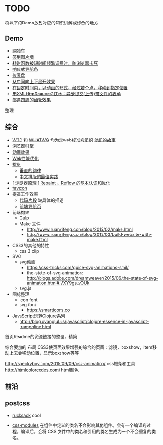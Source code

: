 # TODO
将以下的Demo放到对应的知识讲解或综合的地方
## Demo
* [购物车](demo/shopping-cart)
* [签到图片墙](demo/sign-in-anim)
* [耗时函数被短时间频繁调用时，防浏览器卡死](demo/throttle)
* [响应式导航条](demo/response-nav-bar)
* [仪表盘](demo/dash-circle)
* [从中间向上下展开效果](demo/center-open)
* [在固定时间内，以动画的形式，经过若个点，移动到指定位置](demo/anim-to-some-place-in-certain)
* [用XMLHttpRequest2技术：异步提交(上传)带文件的表单](demo/aysn-file-upload)
* [邮票四周的齿轮效果](demo/stamp)

整理
## 综合
* [W3C](http://www.chinaw3c.org/about.html) 和 [WHATWG](https://whatwg.org/) 均为定web标准的组织 [他们的故事](detail/W3C&WHATWG.md)
* 浏览器引擎
* [动画效果](detail/effect)
* [Web性能优化](others/web-speed-up.md)
* [排版](detail/type)
    * [垂直的韵律](detail/type/vertical-rhythm.md)
    * [中文排版的最佳实践](http://zhuanlan.zhihu.com/FrontendMagazine/19891152)
* [[ 浏览器原理 ] Repaint 、Reflow 的基本认识和优化](http://segmentfault.com/a/1190000002629708)
* [favicon](https://github.com/audreyr/favicon-cheat-sheet)
* 提高工作效率
    * [代码片段](snippets) 缺具体的描述
    * [前端导航页](https://htmlpreview.github.io/?https://github.com/iamjoel/front-end-note/blob/master/bookmark/bookmark-nav-page/index.html)
* 前端构建
	* Gulp
	* Make 文件
		* http://www.ruanyifeng.com/blog/2015/02/make.html
		* http://www.ruanyifeng.com/blog/2015/03/build-website-with-make.html
* CSS3的其他的特性
	* css 3 clip
* SVG
	* svg动画
		* https://css-tricks.com/guide-svg-animations-smil/
		* the-state-of-svg-animation: http://blogs.adobe.com/dreamweaver/2015/06/the-state-of-svg-animation.html#.VXY9gs_vOUk
	* svg.js
* 图标整理
	* icon font
	* svg font
		* https://smarticons.co
* JavaScript玩转Clojure系列
	* http://blog.oyanglul.us/javascript/clojure-essence-in-javascript-trampoline.html

首页Readme的资源链接的整理，精简

综合要加的
布局
CSS3使页面效果增强的综合的页面：滤镜，boxshow，item移动上去会移动位置，显示boxshow等等

http://speckyboy.com/2015/09/09/css-animation/ css框架和工具
http://htmlcolorcodes.com/ html颜色
## 前沿
## postcss
* [rucksack](http://simplaio.github.io/rucksack/docs/) cool

* [css-modules](https://github.com/css-modules/css-modules) 在组件中定义的类名不会影响其他组件。会有一个编译的过程，编译后，会将 CSS 文件中的类名和引用的类名生成为一个不会重复的类名。


